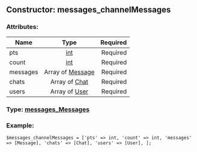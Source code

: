 ## Constructor: messages\_channelMessages  

### Attributes:

| Name     |    Type       | Required |
|----------|:-------------:|---------:|
|pts|[int](../types/int.md) | Required|
|count|[int](../types/int.md) | Required|
|messages|Array of [Message](../types/Message.md) | Required|
|chats|Array of [Chat](../types/Chat.md) | Required|
|users|Array of [User](../types/User.md) | Required|


### Type: [messages\_Messages](../types/messages\_Messages.md)

### Example:


```
$messages_channelMessages = ['pts' => int, 'count' => int, 'messages' => [Message], 'chats' => [Chat], 'users' => [User], ];
```